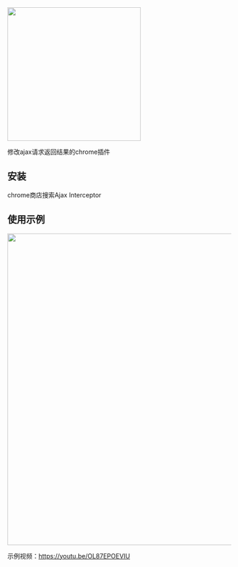<img src="https://github.com/YGYOOO/ajax-interceptor/raw/master/readmeImgs/icon.png" width="300">    

修改ajax请求返回结果的chrome插件   

## 安装
chrome商店搜索Ajax Interceptor


## 使用示例
<img src="https://github.com/YGYOOO/ajax-interceptor/raw/master/readmeImgs/screenshot.png" width="700"> 

示例视频：https://youtu.be/OL87EPOEVIU
